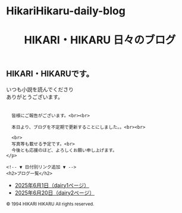 # HikariHikaru-daily-blog
<!DOCTYPE html>
<html lang="ja">
<head>
  <meta charset="UTF-8">
  <title>HIKARI・HIKARU 日々のブログ</title>
  <link rel="stylesheet" href="style.css"> <!-- ★ここに書く！ -->
</head>
<body>
  <header>
    <h1>HIKARI・HIKARU 日々のブログ</h1>
  </header>

  <!-- メインコンテンツ -->
  <main>
    <h2>HIKARI・HIKARUです。</h2>
    <p>
      いつも小説を読んでくださり<br>
      ありがとうございます。<br><br>

      皆様にご報告がございます。<br><br>

      本日より、ブログを不定期で更新することにしました。。<br><br>

      <br>
      写真等も載せる予定です。<br>
      今後とも応援のほど、よろしくお願い申し上げます。
    </p>

    <!-- ▼ 日付別リンク追加 ▼ -->
    <h2>ブログ一覧</h2>
 <ul>
  <li><a href="https://hikari-hikaru.github.io/dairy1/">2025年6月1日（dairy1ページ）</a></li>
  <li><a href="https://hikari-hikaru.github.io/dairy2/">2025年6月20日（dairy2ページ）</a></li>
</ul>

  </main>

  <footer>
    <small>&copy; 1994 HIKARI HIKARU All rights reserved.</small>
  </footer>
</body>
</html>

